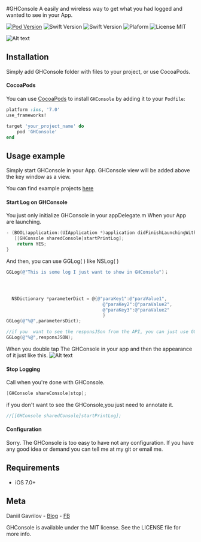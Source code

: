 #GHConsole
A easily  and wireless way to get what you had logged and wanted to see in your App.

[![Pod Version](https://img.shields.io/badge/Pod-1.4.0-6193DF.svg)](https://cocoapods.org/)
![Swift Version](https://img.shields.io/badge/xCode-9.1+-blue.svg)
![Swift Version](https://img.shields.io/badge/iOS-7.0+-blue.svg) 
![Plaform](https://img.shields.io/badge/Platform-iOS-lightgrey.svg)
![License MIT](https://img.shields.io/badge/License-MIT-lightgrey.svg) 

![Alt text](http://oyrr7ye20.bkt.clouddn.com/GHOwn/Untitled.gif)


## Installation
Simply add GHConsole folder with files to your project, or use CocoaPods.

#### CocoaPods
You can use [CocoaPods](http://cocoapods.org/) to install `GHConsole` by adding it to your `Podfile`:

```ruby
platform :ios, '7.0'
use_frameworks!

target 'your_project_name' do
	pod 'GHConsole'
end
```

## Usage example

Simply start GHConsole in your App. GHConsole view will be added above the key window as a view.

You can find example projects [here](https://github.com/liaoworking/GHConsole)

#### Start Log on GHConsole

You just only initialize GHConsole in your appDelegate.m When your App are launching.


```Objective-C
- (BOOL)application:(UIApplication *)application didFinishLaunchingWithOptions:(NSDictionary *)launchOptions {
   [[GHConsole sharedConsole]startPrintLog];
    return YES;
}
```

And then, you can use GGLog( ) like NSLog( )

```Objective-C
GGLog(@"This is some log I just want to show in GHConsole")；




  NSDictionary *parameterDict = @{@"paraKey1":@"paraValue1",
                                    @"paraKey2":@"paraValue2",
                                    @"paraKey3":@"paraValue2"
                                    }
GGLog(@"%@",parametersDict);

//if you  want to see the responsJSon from the API, you can just use GGLog( ) like NSLog( ) here.
GGLog(@"%@",responsJSON);
```
When you double tap  The GHConsole in your app and then the appearance of it just like this.
![Alt text](http://img.njbanban.com/GHOwn/67732829-C757-49AB-B7A4-2089124C580E.png)

#### Stop Logging

Call when you're done with GHConsole.

```Objective-C
[GHConsole shareConsole]stop];
```

if you don't want to see the GHConsole,you just need to annotate it.

```Objective-C
//[[GHConsole sharedConsole]startPrintLog];
```

#### Configuration

Sorry. The GHConsole is too easy to have not any configuration. If you have any good idea or demand you can tell me at my git or email me.



## Requirements
- iOS 7.0+


## Meta

Daniil Gavrilov - [Blog](https://liaoworking.com) - [FB](https://www.facebook.com/guanghui.liao.3)

GHConsole is available under the MIT license. See the LICENSE file for more info.




